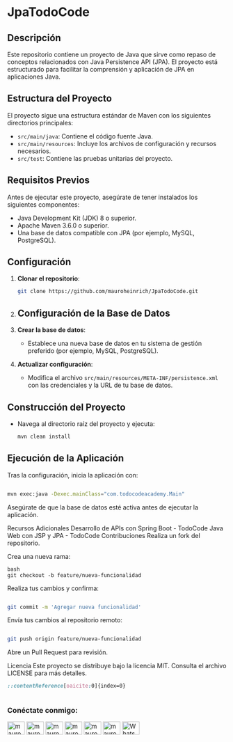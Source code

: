 # JpaTodoCode

## Descripción

Este repositorio contiene un proyecto de Java que sirve como repaso de conceptos relacionados con Java Persistence API (JPA). El proyecto está estructurado para facilitar la comprensión y aplicación de JPA en aplicaciones Java.

## Estructura del Proyecto

El proyecto sigue una estructura estándar de Maven con los siguientes directorios principales:

- `src/main/java`: Contiene el código fuente Java.
- `src/main/resources`: Incluye los archivos de configuración y recursos necesarios.
- `src/test`: Contiene las pruebas unitarias del proyecto.

## Requisitos Previos

Antes de ejecutar este proyecto, asegúrate de tener instalados los siguientes componentes:

- Java Development Kit (JDK) 8 o superior.
- Apache Maven 3.6.0 o superior.
- Una base de datos compatible con JPA (por ejemplo, MySQL, PostgreSQL).

## Configuración

1. **Clonar el repositorio**:

   ```bash
   git clone https://github.com/mauroheinrich/JpaTodoCode.git
2. ## Configuración de la Base de Datos

  1. **Crear la base de datos**:
     - Establece una nueva base de datos en tu sistema de gestión preferido (por ejemplo, MySQL, PostgreSQL).
  
  2. **Actualizar configuración**:
     - Modifica el archivo `src/main/resources/META-INF/persistence.xml` con las credenciales y la URL de tu base de datos.

## Construcción del Proyecto

- Navega al directorio raíz del proyecto y ejecuta:

  ```bash
  mvn clean install
## Ejecución de la Aplicación
Tras la configuración, inicia la aplicación con:

  ```bash

mvn exec:java -Dexec.mainClass="com.todocodeacademy.Main"
```
Asegúrate de que la base de datos esté activa antes de ejecutar la aplicación. 

Recursos Adicionales
Desarrollo de APIs con Spring Boot - TodoCode
Java Web con JSP y JPA - TodoCode
Contribuciones
Realiza un fork del repositorio.

Crea una nueva rama:
```
bash
git checkout -b feature/nueva-funcionalidad
```
Realiza tus cambios y confirma:

``` bash

git commit -m 'Agregar nueva funcionalidad'
```
Envía tus cambios al repositorio remoto:

```bash

git push origin feature/nueva-funcionalidad
```
Abre un Pull Request para revisión.

Licencia
Este proyecto se distribuye bajo la licencia MIT. Consulta el archivo LICENSE para más detalles.
``` css
::contentReference[oaicite:0]{index=0}
 
```

<h3 align="left">Conéctate conmigo:</h3>
<p align="left">
  <a href="https://twitter.com/mauroheinrich" target="_blank"><img align="center" src="https://raw.githubusercontent.com/rahuldkjain/github-profile-readme-generator/master/src/images/icons/Social/twitter.svg" alt="mauroheinrich" height="30" width="40" /></a>
  <a href="https://linkedin.com/in/mauroheinrich" target="_blank"><img align="center" src="https://raw.githubusercontent.com/rahuldkjain/github-profile-readme-generator/master/src/images/icons/Social/linked-in-alt.svg" alt="mauroheinrich" height="30" width="40" /></a>
  <a href="https://stackoverflow.com/users/20105268/mauro-heinrich" target="_blank"><img align="center" src="https://raw.githubusercontent.com/rahuldkjain/github-profile-readme-generator/master/src/images/icons/Social/stack-overflow.svg" alt="mauroheinrich" height="30" width="40" /></a>
  <a href="https://fb.com/mauroheinrich" target="_blank"><img align="center" src="https://raw.githubusercontent.com/rahuldkjain/github-profile-readme-generator/master/src/images/icons/Social/facebook.svg" alt="mauroheinrich" height="30" width="40" /></a>
  <a href="https://instagram.com/mauroheinrich" target="_blank"><img align="center" src="https://raw.githubusercontent.com/rahuldkjain/github-profile-readme-generator/master/src/images/icons/Social/instagram.svg" alt="mauroheinrich" height="30" width="40" /></a>
  <a href="https://discord.gg/mauroheinrich" target="_blank"><img align="center" src="https://raw.githubusercontent.com/rahuldkjain/github-profile-readme-generator/master/src/images/icons/Social/discord.svg" alt="mauroheinrich" height="30" width="40" /></a>
  <a href="https://wa.me/5493436201089" target="_blank"><img align="center" src="https://raw.githubusercontent.com/rahuldkjain/github-profile-readme-generator/master/src/images/icons/Social/whatsapp.svg" alt="WhatsApp" height="30" width="40" /></a>
</p>


